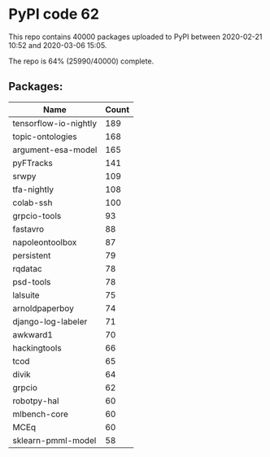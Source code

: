 # PyPI code 62

This repo contains 40000 packages uploaded to PyPI between 
2020-02-21 10:52 and 2020-03-06 15:05.

The repo is 64% (25990/40000) complete.

## Packages:

| Name  | Count |
| ----- | ----- |
| tensorflow-io-nightly | 189 |
| topic-ontologies | 168 |
| argument-esa-model | 165 |
| pyFTracks | 141 |
| srwpy | 109 |
| tfa-nightly | 108 |
| colab-ssh | 100 |
| grpcio-tools | 93 |
| fastavro | 88 |
| napoleontoolbox | 87 |
| persistent | 79 |
| rqdatac | 78 |
| psd-tools | 78 |
| lalsuite | 75 |
| arnoldpaperboy | 74 |
| django-log-labeler | 71 |
| awkward1 | 70 |
| hackingtools | 66 |
| tcod | 65 |
| divik | 64 |
| grpcio | 62 |
| robotpy-hal | 60 |
| mlbench-core | 60 |
| MCEq | 60 |
| sklearn-pmml-model | 58 |


